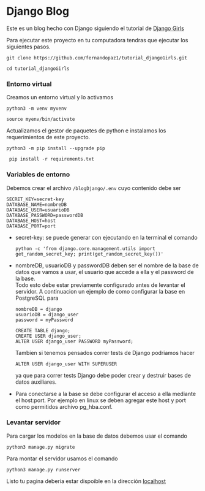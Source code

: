 # Django Blog

Este es un blog hecho con Django siguiendo el tutorial de [Django Girls](https://tutorial.djangogirls.org/es/)


Para ejecutar este proyecto en tu computadora tendras que ejecutar los siguientes pasos.

 ```git clone https://github.com/fernandopaz1/tutorial_djangoGirls.git```

 ```cd tutorial_djangoGirls```

 ### Entorno virtual

Creamos un entorno virtual y lo activamos

 ```python3 -m venv myvenv```


 ```source myenv/bin/activate```

Actualizamos el gestor de paquetes de python e instalamos los requerimientos de este proyecto.

 ```python3 -m pip install --upgrade pip```

 ``` pip install -r requirements.txt```

 ### Variables de entorno

 Debemos crear el archivo ```/blogDjango/.env``` cuyo contenido debe ser

 ```DEBUG=True
SECRET_KEY=secret-key
DATABASE_NAME=nombreDB
DATABASE_USER=usuarioDB
DATABASE_PASSWORD=passwordDB
DATABASE_HOST=host
DATABASE_PORT=port
```

<ul>
<li>secret-key: se puede generar con ejecutando en la terminal el comando

```python -c 'from django.core.management.utils import get_random_secret_key; print(get_random_secret_key())'```

</li>

<li>nombreDB, usuarioDB y passwordDB deben ser el nombre de la base de datos que vamos a usar, el usuario que accede a ella y el password de la base. <br>
Todo esto debe estar previamente configurado antes de levantar el servidor. A continuacion un ejemplo de como configurar la base en PostgreSQL  para 

```
nombreDB = django
usuarioDB = django_user
password = myPassword
``` 

```
CREATE TABLE django;
CREATE USER django_user;
ALTER USER django_user PASSWORD myPassword;
```
Tambien si tenemos pensados correr tests de Django podriamos hacer

```ALTER USER django_user WITH SUPERUSER```

ya que para correr tests Django debe poder crear y destruir bases de datos auxiliares.

</li>

<li>Para conectarse a la base se debe configurar el acceso a ella mediante el host:port. Por ejemplo en linux se deben agregar este host y port como permitidos archivo pg_hba.conf.
</li>
</ul>


### Levantar servidor

Para cargar los modelos en la base de datos debemos usar el comando
```
python3 manage.py migrate
```

Para montar el servidor usamos el comando

```
python3 manage.py runserver
```

Listo tu pagina deberia estar dispoible en la dirección [localhost](http://127.0.0.1:8000/)